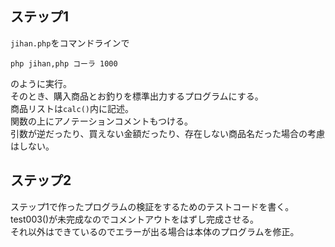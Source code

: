 ## ステップ1
`jihan.php`をコマンドラインで
```
php jihan,php コーラ 1000
```
のように実行。  
そのとき、購入商品とお釣りを標準出力するプログラムにする。  
商品リストは`calc()`内に記述。  
関数の上にアノテーションコメントもつける。  
引数が逆だったり、買えない金額だったり、存在しない商品名だった場合の考慮はしない。

## ステップ2
ステップ1で作ったプログラムの検証をするためのテストコードを書く。  
test003()が未完成なのでコメントアウトをはずし完成させる。  
それ以外はできているのでエラーが出る場合は本体のプログラムを修正。  

